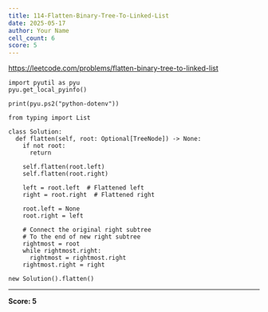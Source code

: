 ```yaml
---
title: 114-Flatten-Binary-Tree-To-Linked-List
date: 2025-05-17
author: Your Name
cell_count: 6
score: 5
---
```


https://leetcode.com/problems/flatten-binary-tree-to-linked-list


```
import pyutil as pyu
pyu.get_local_pyinfo()
```


```
print(pyu.ps2("python-dotenv"))
```


```
from typing import List
```


```
class Solution:
  def flatten(self, root: Optional[TreeNode]) -> None:
    if not root:
      return

    self.flatten(root.left)
    self.flatten(root.right)

    left = root.left  # Flattened left
    right = root.right  # Flattened right

    root.left = None
    root.right = left

    # Connect the original right subtree
    # To the end of new right subtree
    rightmost = root
    while rightmost.right:
      rightmost = rightmost.right
    rightmost.right = right
```


```
new Solution().flatten()
```


---
**Score: 5**